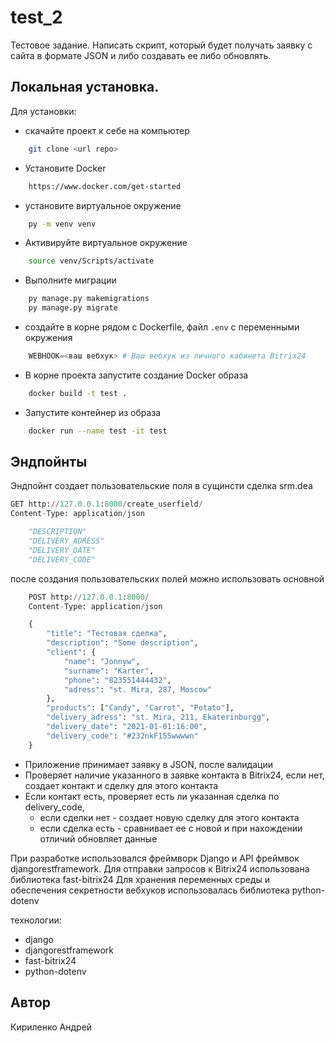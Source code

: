 # test_2

Тестовое задание. Написать скрипт, который будет получать заявку с сайта в формате JSON и либо создавать ее либо обновлять.

## Локальная установка. 
Для установки: 
* скачайте проект к себе на компьютер 
```bash
    git clone <url repo>
```
* Установите Docker 
```bash
    https://www.docker.com/get-started
```
* установите виртуальное окружение
```bash
    py -m venv venv
```
* Активируйте виртуальное окружение
```bash
    source venv/Scripts/activate
```
* Выполните миграции
```bash
    py manage.py makemigrations
    py manage.py migrate
```
* создайте в корне рядом с Dockerfile, файл ```.env``` с переменными окружения
```python
    WEBHOOK=<ваш вебхук> # Ваш вебхук из личного кабинета Bitrix24
```
* В корне проекта запустите создание Docker образа
```bash
    docker build -t test .
```

* Запустите контейнер из образа
```bash
    docker run --name test -it test
```


## Эндпойнты 

Эндпойнт создает пользовательские поля в сущинсти сделка srm.dea
```python
GET http://127.0.0.1:8000/create_userfield/
Content-Type: application/json
```
```python
    "DESCRIPTION"
    "DELIVERY_ADRESS"
    "DELIVERY_DATE"
    "DELIVERY_CODE"
```

после создания пользовательских полей можно использовать основной
```python
    POST http://127.0.0.1:8000/
    Content-Type: application/json

    {
        "title": "Тестовая сделка",
        "description": "Some description",
        "client": {
            "name": "Jonnyw",
            "surname": "Karter",
            "phone": "823551444432",
            "adress": "st. Mira, 287, Moscow"
        },
        "products": ["Candy", "Carrot", "Potato"],
        "delivery_adress": "st. Mira, 211, Ekaterinburgg",
        "delivery_date": "2021-01-01:16:00",
        "delivery_code": "#232nkF155wwwwn"
    }
```
* Приложение принимает заявку в JSON, после валидации
* Проверяет наличие указанного в заявке контакта в Bitrix24, если нет, создает контакт
и сделку для этого контакта
* Если контакт есть, проверяет есть ли указанная сделка по delivery_code,
    * если сделки нет - создает новую сделку для этого контакта
    * если сделка есть - сравнивает ее с новой и при нахождении отличий обновляет данные


При разработке использовался фреймворк Django и API фреймвок djangorestframework. 
Для отправки запросов к Bitrix24 использована библиотека fast-bitrix24
Для хранения переменных среды и обеспечения секретности вебхуков использовалась библиотека python-dotenv

технологии:
- django
- djangorestframework
- fast-bitrix24
- python-dotenv

## Автор
Кириленко Андрей


